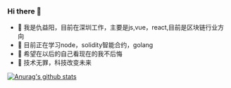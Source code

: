 ### Hi there 👋

- 🔭 我是仇益阳，目前在深圳工作，主要是js,vue，react,目前是区块链行业方向
- 🌱 目前正在学习node，solidity智能合约，golang
- 👯 希望在以后的自己看现在的我不后悔
- 🤔 技术无罪，科技改变未来

[![Anurag's github stats](https://github-readme-stats.vercel.app/api?username=Augly)](https://github.com/anuraghazra/github-readme-stats)

